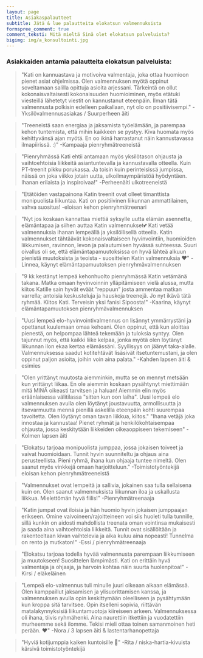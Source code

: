 ```yaml
---
layout: page
title: Asiakaspalautteet
subtitle: Jätä & lue palautteita elokatsun valmennuksista
formspree_comment: true
comment_teksti: Mitä mieltä Sinä olet elokatsun palveluista?
bigimg: img/a_konsultointi.jpg
---
```


### Asiakkaiden antamia palautteita elokatsun palveluista:
<p></p>

> "Kati on kannuastava ja motivoiva valmentaja, joka ottaa huomioon pienet asiat ohjelmissa. Olen valmennuksen myötä oppinut soveltamaan salilla opittuja asioita arjessani. Tärkeintä on ollut kokonaisvaltaisesti kokonaisuuden huomioiminen, myös etätuki viesteillä lähetetyt viestit on kannustanut eteenpäin. Ilman tätä valmennusta polkisin edelleen paikallaan, nyt olo on positiivisempi." -Yksilövalmennusasiakas / Suurperheen äiti

> "Treeneistä saan energiaa ja jaksamista työelämään, ja parempaa kehon tuntemista, että mihin kaikkeen se pystyy. Kiva huomata myös kehittyvänsä ajan myötä. En oo ikinä harrastanut näin kannustavassa ilmapiirissä. :)" -Kampaaja pienryhmätreeneistä

> "Pienryhmässä Kati ehtii antamaan myös yksilötason ohjausta ja vaihtoehtoisia liikkeitä asiantuntevalla ja kannustavalla otteella. Kuin PT-treenit pikku porukassa. Ja toisin kuin perinteisissä jumpissa, näissä on joka viikko jotain uutta, ulkoilmaympäristöä hyödyntäen. Ihanan erilaista ja inspiroivaa!" -Perheenäiti ulkotreeneistä

> "Etätöiden vastapainona Katin treenit ovat olleet timanttista monipuolista liikuntaa. Kati on positiivinen liikunnan ammattilainen, vahva suositus! -eloisan kehon pienryhmätreenari

> "Nyt jos koskaan kannattaa miettiä syksylle uutta elämän asennetta, elämäntapaa ja siihen auttaa Katin valmennukset💕 Kati vetää valmennuksia ihanan lempeällä ja yksilöllisellä otteella. Katin valmennukset tähtäävät kokonaisvaltaiseen hyvinvointiin, huomioiden liikkumisen, ravinnon, levon ja palautumisen hyvässä suhteessa. Suuri oivallus oli se, että elämäntapamuutoksissa on hyvä lähteä alkuun pienistä muutoksista ja teoista - suosittelen Katin valmennuksia ❤" -Linnea, käynyt elämäntapamuutoksen pienryhmävalmennuksen

> "9 kk kestänyt lempeä kehonhuolto pienryhmässä Katin vetämänä takana. Matka omaan hyvinvoinnin ylläpitämiseen vielä alussa, mutta kiitos Katille sain hyvät eväät ”reppuun” josta ammentaa matkan varrella; antoisia keskusteluja ja hauskoja treenejä. Jo nyt ikävä tätä ryhmää. Kiitos Kati.
Terveisin yksi fanisi Sipoosta!" -Kaarina, käynyt elämäntapamuutoksen pienryhmävalmennuksen

> "Uusi lempeä elo-hyvinvointivalmennus on lisännyt ymmärrystäni ja opettanut kuulemaan omaa kehoani. Olen oppinut, että kun aloittaa pienestä, on helpompaa lähteä tekemään ja tuloksia syntyy. Olen tajunnut myös, että kaikki liike kelpaa, jonka myötä olen löytänyt liikunnan ilon ekaa kertaa elämässäni. Syyllisyys on jäänyt taka-alalle. Valmennuksessa saadut kotitehtävät lisäsivät itsetuntemustani, ja olen oppinut paljon asioita, joihin voin aina palata." -Kahden lapsen äiti & esimies

> "Olen yrittänyt muutosta aiemminkin, mutta se on mennyt metsään kun yrittänyt liikaa. En ole aiemmin koskaan pysähtynyt miettimään mitä MINÄ oikeasti tarvitsen ja haluan! Aiemmin elin myös eräänlaisessa välitilassa "sitten kun oon laiha". Uusi lempeä elo valmennuksen avulla olen löytänyt joustavuutta, armollisuutta ja itsevarmuutta mennä pienillä askelilla eteenpäin kohti suurempaa tavoitetta. Olen löytänyt oman tavan liikkua, kiitos."
> "Ihana vetäjä joka innostaa ja kannustaa! Pienet ryhmät ja henkilökohtaisempaa ohjausta, jossa keskitytään liikkeiden oikeaoppiseen tekemiseen" -Kolmen lapsen äiti

> "Elokatsu tarjoaa monipuolista jumppaa, jossa jokaisen toiveet ja vaivat huomioidaan. Tunnit hyvin suunniteltu ja ohjaus aina perusteellista. Pieni ryhmä, ihana kun ohjaaja tuntee nimeltä. Olen saanut myös vinkkejä omaan harjoitteluun." -Toimistotyöntekijä eloisan kehon pienryhmätreeneistä

> "Valmennukset ovat lempeitä ja sallivia, jokainen saa tulla sellaisena kuin on. Olen saanut valmennuksista liikunnan iloa ja uskallusta liikkua. Mielettömän hyvä fiilis!" -Pienryhmätreenaaja

> "Katin jumpat ovat iloisia ja hän huomio hyvin jokaisen jumppaajan erikseen. Omine vaivoineen/rajoitteineen voi siis huoleti tulla tunnille, sillä kunkin on aidosti mahdollista treenata oman vointinsa mukaisesti ja saada aina vaihtoehtoisia liikkeitä. Tunnit ovat sisällöltään ja rakenteeltaan kivan vaihtelevia ja aika kuluu aina nopeasti! Tunnelma on rento ja mutkaton!" -Essi / pienryhmätreenaaja

> "Elokatsu tarjoaa todella hyvää valmennusta parempaan liikkumiseen ja muutokseen! Suosittelen lämpimästi. Kati on erittäin hyvä valmentaja ja ohjaaja, ja harvoin kohtaa näin suurta huolenpitoa!" -Kirsi / eläkeläinen

> "Lempeä elo-valmennus tuli minulle juuri oikeaan aikaan elämässä. Olen kamppaillut jaksamisen ja ylisuorittamisen kanssa, ja valmennuksen avulla opin keskittymään oleelliseen ja pysähtymään kun kroppa sitä tarvitsee. Opin itselleni sopivia, riittävän matalakynnyksisiä liikuntamuotoja kiireiseen arkeen. Valmennuksessa oli ihana, tiivis ryhmähenki. Aina naurettiin itkettiin ja vuodatettiin murheemme sekä ilomme. Tekisi mieli ottaa toinen samanmoinen heti perään. ❤️" -Nora / 3 lapsen äiti & lastentarhanopettaja

> "Hyviä kotijumppia kaiken kuntoisille 🤩" -Rita / niska-hartia-kivuista kärsivä toimistotyöntekijä